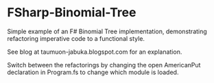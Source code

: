 FSharp-Binomial-Tree
====================

Simple example of an F# Binomial Tree implementation, demonstrating refactoring imperative code to a functional style.

See blog at taumuon-jabuka.blogspot.com for an explanation.

Switch between the refactorings by changing the 
open AmericanPut
declaration in Program.fs to change which module is loaded.